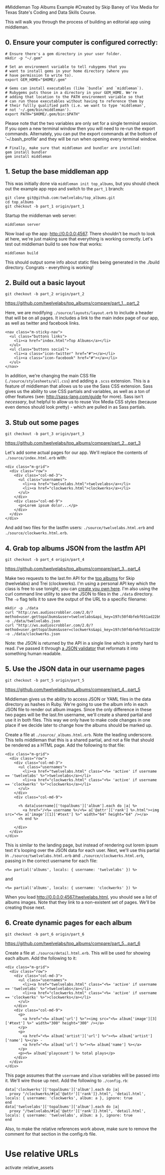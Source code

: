 #Middleman Top Albums Example
#Created by Skip Baney of Vox Media for Texas State's Coding and Data Skills Course.

This will walk you through the process of building an editorial app using middleman.


## 0. Ensure your computer is configured correctly:

```
# Ensure there's a gem directory in your user folder.
mkdir -p "~/.gem"

# Set an environment variable to tell rubygems that you 
# want to install gems in your home directory (where you 
# have permission to write to).
export GEM_HOME="$HOME/.gem"

# Gems can install executables (like `bundle` and `middleman`).
# Rubygems puts those in a directory in your GEM_HOME. We're 
# adding that location to the PATH environment variable so that
# can run those executables without having to reference them by
# their fullly qualified path (i.e. we want to type 'middleman',
# not '~/.gem/bin/middleman').
export PATH="$HOME/.gem/bin:$PATH"
```

Please note that the two variables are only set for a single terminal session. If you open
a new terminal window then you will need to re-run the export commands. Alternately, you can
put the export commands at the bottom of '~/.bash_profile' and they will be run when opening
every terminal window.

```
# Finally, make sure that middleman and bundler are installed:
gem install bundler
gem install middleman
```

## 1. Setup the base middleman app

This was initially done via `middleman init top_albums`, but you should check out the example app repo and switch to the `part_1` branch:

```
git clone git@github.com:twelvelabs/top_albums.git
cd top_albums
git checkout -b part_1 origin/part_1
```

Startup the middleman web server:

```
middleman server
```

Now load up the app: http://0.0.0.0:4567. There shouldn't be much to look at here, we're just making sure that everything is working correctly. Let's test out middleman build to see how that works:

```
middleman build
```

This should output some info about static files being generated in the ./build directory. Congrats - everything is working!

## 2. Build out a basic layout

```
git checkout -b part_2 origin/part_2
```

https://github.com/twelvelabs/top_albums/compare/part_1...part_2

Here, we are modifying `./source/layouts/layout.erb` to include a header that will be on all pages. It includes a link to the main index page of our app, as well as twitter and facebook links.

```
<nav class="m-sticky-nav">
  <ul class="buttons links">
    <li><a href="index.html">Top Albums</a></li>
  </ul>
  <ul class="buttons social">
    <li><a class="icon-twitter" href="#"></a></li>
    <li><a class="icon-facebook" href="#"></a></li>
  </ul>
</nav>
```

In addition, we're changing the main CSS file (`./source/stylesheets/all.css`) and adding a `.scss` extension. This is a feature of middleman that allows us to use the Sass CSS extension. Sass gives
us the ability to use CSS partials and variables, as well as a ton of other features (see: http://sass-lang.com/guide for more). Sass isn't _necessary_, but helpful to allow
us to reuse Vox Media CSS styles (because even demos should look pretty) - which are pulled in as Sass partials.


## 3. Stub out some pages

```
git checkout -b part_3 origin/part_3
```

https://github.com/twelvelabs/top_albums/compare/part_2...part_3

Let's add some actual pages for our app. We'll replace the contents of `./source/index.html.erb` with:

```
<div class="m-grid">
  <div class="row">
    <div class="col-md-3">
      <ul class="usernames">
        <li><a href="twelvelabs.html">twelvelabs</a></li>
        <li><a href="clockwerks.html">clockwerks</a></li>
      </ul>
    </div>
    <div class="col-md-9">
      <p>Lorem ipsum dolor...</p>
    </div>
  </div>
</div>
```

And add two files for the lastfm users: `./source/twelvelabs.html.erb` and `./source/clockwerks.html.erb`.


## 4. Grab top albums JSON from the lastfm API

```
git checkout -b part_4 origin/part_4
```

https://github.com/twelvelabs/top_albums/compare/part_3...part_4

Make two requests to the last.fm API for the [top albums](http://www.last.fm/api/show/user.getTopAlbums) for Skip (twelvelabs) and Trei (clockwerks). I'm using a personal API key which the class is free to use tonight, you can [create you own here](http://www.last.fm/api/account/create). I'm also using the curl command line utility to save the JSON to files in the `./data` directory. The `-o` flag tells it to save the output of the URL to a specific filename:

```
mkdir -p ./data
curl "http://ws.audioscrobbler.com/2.0/?method=user.gettopalbums&user=twelvelabs&api_key=197c50f4bfebf651ad22b922e270ee00&format=json" -o ./data/twelvelabs.json
curl "http://ws.audioscrobbler.com/2.0/?method=user.gettopalbums&user=clockwerks&api_key=197c50f4bfebf651ad22b922e270ee00&format=json" -o ./data/clockwerks.json
```

Note: the JSON is returned by the API in a single line which is pretty hard to read. I've passed it through [a JSON validator](http://jsonlint.com) that reformats it into something human readable.


## 5. Use the JSON data in our username pages

```
git checkout -b part_5 origin/part_5
```

https://github.com/twelvelabs/top_albums/compare/part_4...part_5

Middleman gives us the ability to access JSON or YAML files in the data directory as hashes in Ruby. We're going to use the album info in each JSON file to render out album images. Since the only difference in these two pages will be the last.fm username, we'll create a shared partial and use it in both files. This way we only have to make code changes in one place if we decide later to change how the albums should be marked up.

Create a file at `./source/_albums.html.erb`. Note the leading underscore. This tells middleman that this is a shared partial, and not a file that should be rendered as a HTML page. Add the following to that file:

```erb
<div class="m-grid">
  <div class="row">
    <div class="col-md-3">
      <ul class="usernames">
        <li><a href="twelvelabs.html" class="<%= 'active' if username == 'twelvelabs' %>">twelvelabs</a></li>
        <li><a href="clockwerks.html" class="<%= 'active' if username == 'clockwerks' %>">clockwerks</a></li>
      </ul>
    </div>
    <div class="col-md-9">

      <% data[username]['topalbums']['album'].each do |a| %>
        <a href="/<%= username %>/<%= a['@attr']['rank'] %>.html"><img src="<%= a['image'][1]['#text'] %>" width="64" height="64" /></a>
      <% end %>

    </div>
  </div>
</div>
```

This is similar to the landing page, but instead of rendering out lorem ipsum text it's looping over the JSON data for each user. Next, we'll use this partial in `./source/twelvelabs.html.erb` and `./source/clockwerks.html.erb`, passing in the correct username for each file:

```
<%= partial('albums', locals: { username: 'twelvelabs' }) %>
```

and

```
<%= partial('albums', locals: { username: 'clockwerks' }) %>
```

When you load http://0.0.0.0:4567/twelvelabs.html, you should see a list of albums images. Note that they link to a non-existent set of pages. We'll be creating those next.


## 6. Create dynamic pages for each album

```
git checkout -b part_6 origin/part_6
```

https://github.com/twelvelabs/top_albums/compare/part_5...part_6

Create a file at `./source/detail.html.erb`. This will be used for showing each album. Add the following to it:

```erb
<div class="m-grid">
  <div class="row">
    <div class="col-md-3">
      <ul class="usernames">
        <li><a href="twelvelabs.html" class="<%= 'active' if username == 'twelvelabs' %>">twelvelabs</a></li>
        <li><a href="clockwerks.html" class="<%= 'active' if username == 'clockwerks' %>">clockwerks</a></li>
      </ul>
    </div>
    <div class="col-md-9">
      <p>
        <a href="<%= album['url'] %>"><img src="<%= album['image'][3]['#text'] %>" width="300" height="300" /></a>
      </p>
      <p>
        <a href="<%= album['artist']['url'] %>"><%= album['artist']['name'] %></a> -
        <a href="<%= album['url'] %>"><%= album['name'] %></a>
      </p>
      <p><%= album['playcount'] %> total plays</p>
    </div>
  </div>
</div>
```

This page assumes that the `username` and `album` variables will be passed into it. We'll wire those up next. Add the following to `./config.rb`:

```
data['clockwerks']['topalbums']['album'].each do |a|
  proxy "/clockwerks/#{a['@attr']['rank']}.html", 'detail.html', locals: { username: 'clockwerks', album: a }, ignore: true
end
data['twelvelabs']['topalbums']['album'].each do |a|
  proxy "/twelvelabs/#{a['@attr']['rank']}.html", 'detail.html', locals: { username: 'twelvelabs', album: a }, ignore: true
end

```

Also, to make the relative references work above, make sure to remove the comment for that section in the config.rb file.
 # Use relative URLs
  activate :relative_assets
